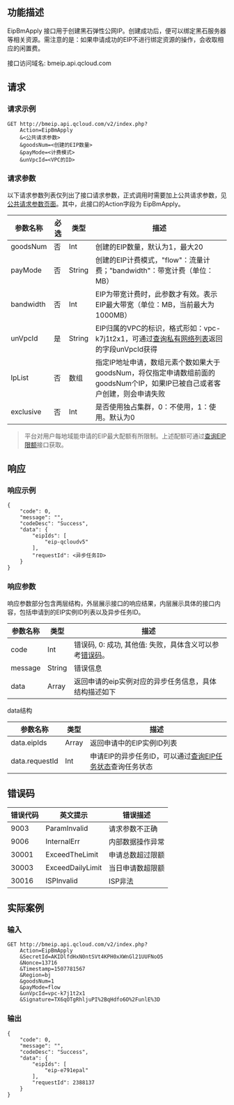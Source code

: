 ## 功能描述
EipBmApply 接口用于创建黑石弹性公网IP。创建成功后，便可以绑定黑石服务器等相关资源。需注意的是：如果申请成功的EIP不进行绑定资源的操作，会收取相应的闲置费。
 
接口访问域名: bmeip.api.qcloud.com
 

## 请求
### 请求示例
```
GET http://bmeip.api.qcloud.com/v2/index.php?
	Action=EipBmApply
	&<公共请求参数>
	&goodsNum=<创建的EIP数量>
	&payMode=<计费模式>
	&unVpcId=<VPC的ID>
```
### 请求参数

以下请求参数列表仅列出了接口请求参数，正式调用时需要加上公共请求参数，见[公共请求参数页面](/document/product/386/6718)。其中，此接口的Action字段为 EipBmApply。

|参数名称|必选|类型|描述|
|-------|----|---|----|
| goodsNum | 否 | Int | 创建的EIP数量，默认为1，最大20 |
| payMode | 否 | String | 创建的EIP计费模式，"flow"：流量计费；"bandwidth"：带宽计费（单位：MB）|
| bandwidth | 否 | Int | EIP为带宽计费时，此参数才有效。表示EIP最大带宽（单位：MB，当前最大为1000MB）|
| unVpcId | 是 | String | EIP归属的VPC的标识，格式形如：vpc-k7j1t2x1，可通过[查询私有网络列表](/document/product/386/6646)返回的字段unVpcId获得 |
| IpList | 否 | 数组 | 指定IP地址申请，数组元素个数如果大于goodsNum，将仅指定申请数组前面的goodsNum个IP，如果IP已被自己或者客户创建，则会申请失败 | 
| exclusive | 否 | Int | 是否使用独占集群，0：不使用，1：使用。默认为0 |

 > 平台对用户每地域能申请的EIP最大配额有所限制。上述配额可通过[查询EIP限额](/document/product/386/6668)接口获取。

## 响应
### 响应示例
```
{
    "code": 0,
    "message": "",
    "codeDesc": "Success",
    "data": {
        "eipIds": [
            "eip-qcloudv5"
        ],
        "requestId": <异步任务ID>
    }
}
```
### 响应参数

响应参数部分包含两层结构，外层展示接口的响应结果，内层展示具体的接口内容，包括申请到的EIP实例ID列表以及异步任务ID。

| 参数名称 | 类型 | 描述 |
|---------|---------|---------|
| code |  Int | 错误码, 0: 成功, 其他值: 失败，具体含义可以参考[错误码](/document/product/386/6725)。 |
| message |   String | 错误信息 |
| data |   Array | 返回申请的eip实例对应的异步任务信息，具体结构描述如下 |

data结构

|参数名称|类型|描述|
|---|---|---|
| data.eipIds | Array | 返回申请中的EIP实例ID列表|
| data.requestId | Int | 申请EIP的异步任务ID，可以通过[查询EIP任务状态](/document/product/386/6670)查询任务状态|

## 错误码
|错误代码|英文提示|错误描述|
|---|---|---|
|9003|ParamInvalid|请求参数不正确|
|9006|InternalErr|内部数据操作异常|
|30001|ExceedTheLimit|申请总数超过限额|
|30003|ExceedDailyLimit|当日申请数超限额|
|30016|ISPInvalid|ISP非法|


## 实际案例

### 输入

```
GET http://bmeip.api.qcloud.com/v2/index.php?
	Action=EipBmApply
	&SecretId=AKIDlfdHxN0ntSVt4KPH0xXWnGl21UUFNoO5
	&Nonce=13716
	&Timestamp=1507781567
	&Region=bj
	&goodsNum=1
	&payMode=flow
	&unVpcId=vpc-k7j1t2x1
	&Signature=TX6qOTgRhljuPI%2BqHdfo6O%2FunlE%3D
```

### 输出

```
{
    "code": 0,
    "message": "",
    "codeDesc": "Success",
    "data": {
        "eipIds": [
            "eip-e791epal"
        ],
        "requestId": 2388137
    }
}

```

